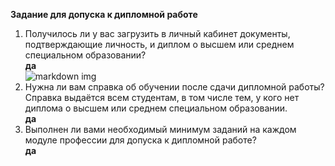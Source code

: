 **Задание для допуска к дипломной работе**  
1. Получилось ли у вас загрузить в личный кабинет документы, подтверждающие личность, и диплом о высшем или среднем специальном образовании?  
**да**  
![markdown img](https://github.com/MezencevPavel/devops-netology/blob/main/minor/diplom/doc.jpg?raw=true)  
2. Нужна ли вам справка об обучении после сдачи дипломной работы? Справка выдаётся всем студентам, в том числе тем, у кого нет диплома о высшем или среднем специальном образовании.  
**да**  
3. Выполнен ли вами необходимый минимум заданий на каждом модуле профессии для допуска к дипломной работе?  
**да**  